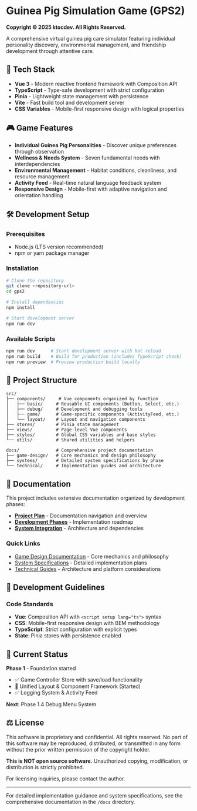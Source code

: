 # Guinea Pig Simulation Game (GPS2)

**Copyright © 2025 ktocdev. All Rights Reserved.**

A comprehensive virtual guinea pig care simulator featuring individual personality discovery, environmental management, and friendship development through attentive care.

## 🚀 Tech Stack

- **Vue 3** - Modern reactive frontend framework with Composition API
- **TypeScript** - Type-safe development with strict configuration
- **Pinia** - Lightweight state management with persistence
- **Vite** - Fast build tool and development server
- **CSS Variables** - Mobile-first responsive design with logical properties

## 🎮 Game Features

- **Individual Guinea Pig Personalities** - Discover unique preferences through observation
- **Wellness & Needs System** - Seven fundamental needs with interdependencies
- **Environmental Management** - Habitat conditions, cleanliness, and resource management
- **Activity Feed** - Real-time natural language feedback system
- **Responsive Design** - Mobile-first with adaptive navigation and orientation handling

## 🛠️ Development Setup

### Prerequisites
- Node.js (LTS version recommended)
- npm or yarn package manager

### Installation
```bash
# Clone the repository
git clone <repository-url>
cd gps2

# Install dependencies
npm install

# Start development server
npm run dev
```

### Available Scripts
```bash
npm run dev      # Start development server with hot reload
npm run build    # Build for production (includes TypeScript check)
npm run preview  # Preview production build locally
```

## 📁 Project Structure

```
src/
├── components/     # Vue components organized by function
│   ├── basic/     # Reusable UI components (Button, Select, etc.)
│   ├── debug/     # Development and debugging tools
│   ├── game/      # Game-specific components (ActivityFeed, etc.)
│   └── layout/    # Layout and navigation components
├── stores/        # Pinia state management
├── views/         # Page-level Vue components
├── styles/        # Global CSS variables and base styles
└── utils/         # Shared utilities and helpers

docs/              # Comprehensive project documentation
├── game-design/   # Core mechanics and design philosophy
├── systems/       # Detailed system specifications by phase
└── technical/     # Implementation guides and architecture
```

## 📖 Documentation

This project includes extensive documentation organized by development phases:

- **[Project Plan](docs/PROJECT_PLAN.md)** - Documentation navigation and overview
- **[Development Phases](docs/DEVELOPMENT_PHASES.md)** - Implementation roadmap
- **[System Integration](docs/SYSTEM_INTEGRATION.md)** - Architecture and dependencies

### Quick Links
- [Game Design Documentation](docs/game-design/) - Core mechanics and philosophy
- [System Specifications](docs/systems/) - Detailed implementation plans
- [Technical Guides](docs/technical/) - Architecture and platform considerations

## 🔧 Development Guidelines

### Code Standards
- **Vue**: Composition API with `<script setup lang="ts">` syntax
- **CSS**: Mobile-first responsive design with BEM methodology
- **TypeScript**: Strict configuration with explicit types
- **State**: Pinia stores with persistence enabled

## 🎯 Current Status

**Phase 1** - Foundation started
- ✅ Game Controller Store with save/load functionality
- 🚀 Unified Layout & Component Framework (Started)
- ✅ Logging System & Activity Feed

**Next**: Phase 1.4 Debug Menu System

## ⚖️ License

This software is proprietary and confidential. All rights reserved. No part of this software may be reproduced, distributed, or transmitted in any form without the prior written permission of the copyright holder.

**This is NOT open source software.** Unauthorized copying, modification, or distribution is strictly prohibited.

For licensing inquiries, please contact the author.

---

For detailed implementation guidance and system specifications, see the comprehensive documentation in the `/docs` directory.